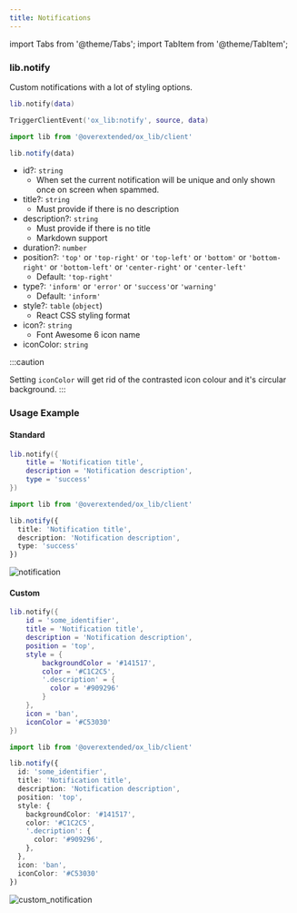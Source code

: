 ```yaml
---
title: Notifications
---
```


import Tabs from '@theme/Tabs';
import TabItem from '@theme/TabItem';

### lib.notify

Custom notifications with a lot of styling options.

<Tabs>
<TabItem value='Lua'>

<Tabs>
<TabItem value='Client'>

```lua
lib.notify(data)
```

</TabItem>
<TabItem value='Server'>

```lua
TriggerClientEvent('ox_lib:notify', source, data)
```

</TabItem>
</Tabs>

</TabItem>
<TabItem value='JS/TS'>

```ts
import lib from '@overextended/ox_lib/client'

lib.notify(data)
```

</TabItem>
</Tabs>

* id?: `string`
  * When set the current notification will be unique and only shown once on screen when spammed.
* title?: `string`
  * Must provide if there is no description
* description?: `string`
  * Must provide if there is no title
  * Markdown support
* duration?: `number`
* position?: `'top'` or `'top-right'` or `'top-left'` or `'bottom'` or `'bottom-right'` or `'bottom-left'` or `'center-right'` or `'center-left'`
  * Default: `'top-right'`
* type?: `'inform'` or `'error'` or `'success'`or `'warning'`
  * Default: `'inform'`
* style?: `table` (`object`)
  * React CSS styling format
* icon?: `string`
  * Font Awesome 6 icon name
* iconColor: `string`

:::caution

Setting `iconColor` will get rid of the contrasted icon colour and it's circular background.
:::

### Usage Example

#### Standard

<Tabs>
<TabItem value='Lua'>

```lua
lib.notify({
    title = 'Notification title',
    description = 'Notification description',
    type = 'success'
})
```

</TabItem>
<TabItem value='JS/TS'>

```ts
import lib from '@overextended/ox_lib/client'

lib.notify({
  title: 'Notification title',
  description: 'Notification description',
  type: 'success'
})
```

</TabItem>
</Tabs>

![notification](https://i.imgur.com/HFeBTLg.png)

#### Custom

<Tabs>
<TabItem value='Lua'>

```lua
lib.notify({
    id = 'some_identifier',
    title = 'Notification title',
    description = 'Notification description',
    position = 'top',
    style = {
        backgroundColor = '#141517',
        color = '#C1C2C5',
        '.description' = {
          color = '#909296'
        }
    },
    icon = 'ban',
    iconColor = '#C53030'
})
```

</TabItem>
<TabItem value='JS/TS'>

```ts
import lib from '@overextended/ox_lib/client'

lib.notify({
  id: 'some_identifier',
  title: 'Notification title',
  description: 'Notification description',
  position: 'top',
  style: {
    backgroundColor: '#141517',
    color: '#C1C2C5',
    '.decription': {
      color: '#909296',
    },
  },
  icon: 'ban',
  iconColor: '#C53030'
})
```

</TabItem>
</Tabs>

![custom_notification](https://i.imgur.com/WpqiW5f.png)
